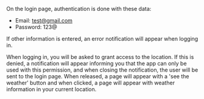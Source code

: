 On the login page, authentication is done with these data:

- Email: test@gmail.com
- Password: 123@

If other information is entered, an error notification will appear when logging in.

When logging in, you will be asked to grant access to the location. 
If this is denied, a notification will appear informing you that the app can only be used with this permission, and when closing the notification, the user will be sent to the login page. When released, a page will appear with a 'see the weather' button and when clicked, a page will appear with weather information in your current location.